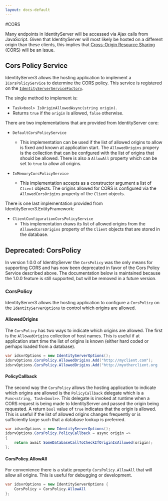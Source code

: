 ```yaml
---
layout: docs-default
---
```


#CORS

Many endpoints in IdentityServer will be accessed via Ajax calls from JavaScript. Given that IdentityServer will most likely be hosted on a different origin than these clients, this implies that [Cross-Origin Resource Sharing](http://www.html5rocks.com/en/tutorials/cors/) (CORS) will be an issue.

## Cors Policy Service

IdentityServer3 allows the hosting application to implement a `ICorsPolicyService` to determine the CORS policy. This service is registered on the [`IdentityServerServiceFactory`](serviceFactory.html).

The single method to implement is:
* `Task<bool> IsOriginAllowedAsync(string origin)`. 
 * Returns `true` if the `origin` is allowed, `false` otherwise.

There are two implementations that are provided from IdentityServer core:

* `DefaultCorsPolicyService`
  * This implementation can be used if the list of allowed origins to allow is fixed and known at application start. The `AllowedOrigins` propery is the collection that can be confgured with the list of origins that should be allowed. There is also a `AllowAll` property which can be set to `true` to allow all origins.

* `InMemoryCorsPolicyService`
  * This implementation accepts as a constructor argument a list of `Client` objects. The origins allowed for CORS  is configured via the `AllowedCorsOrigins` property of the `Client` objects. 

There is one last implementation provided from IdentityServer3.EntityFramework:
* `ClientConfigurationCorsPolicyService`
  * This implementation draws its list of allowed origins from the `AllowedCorsOrigins` property of the `Client` objects that are stored in the database.

## Deprecated: CorsPolicy

In version 1.0.0 of IdentityServer the `CorsPolicy` was the only means for supporting CORS and has now been deprecated in favor of the Cors Policy Service described above. The documentation below is maintained because the 1.0.0 feature is still supported, but will be removed in a future version.

### CorsPolicy

IdentityServer3 allows the hosting application to configure a `CorsPolicy` on the `IdentityServerOptions` to control which origins are allowed. 

#### AllowedOrigins

The `CorsPolicy` has two ways to indicate which origins are allowed. The first is the `AllowedOrigins` collection of host names. This is useful if at application start time the list of origins is known (either hard coded or perhaps loaded from a database).

```csharp
var idsvrOptions = new IdentityServerOptions();
idsrvOptions.CorsPolicy.AllowedOrigins.Add("http://myclient.com");
idsrvOptions.CorsPolicy.AllowedOrigins.Add("http://myotherclient.org
```

#### PolicyCallback

The second way the `CorsPolicy` allows the hosting application to indicate which origins are allowed is the `PolicyCallback` delegate which is a `Func<string, Task<bool>>`. This delegate is invoked at runtime when a CORS request is being made to IdentityServer and passed the origin being requested. A return `bool` value of `true` indicates that the origin is allowed. This is useful if the list of allowed origins changes frequently or is sufficiently large such that a database lookup is preferred.

```csharp
var idsvrOptions = new IdentityServerOptions();
idsrvOptions.CorsPolicy.PolicyCallback = async origin =>
{
    return await SomeDatabaseCallToCheckIfOriginIsAllowed(origin);
};
```

#### CorsPolicy.AllowAll

For convenience there is a static property `CorsPolicy.AllowAll` that will allow all origins. This is useful for debugging or development.

```csharp
var idsvrOptions = new IdentityServerOptions {
    CorsPolicy = CorsPolicy.AllowAll
};
```
